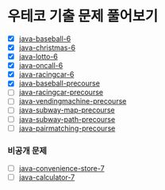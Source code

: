 # 우테코 기출 문제 풀어보기

- [x] [java-baseball-6](./java-baseball-6/)
- [x] [java-christmas-6](./java-christmas-6/)
- [x] [java-lotto-6](./java-lotto-6/)
- [x] [java-oncall-6](./java-oncall-6/)
- [x] [java-racingcar-6](./java-racingcar-6/)
- [x] [java-baseball-precourse](./java-baseball-precourse/)
- [ ] [java-racingcar-precourse](./java-racingcar-precourse/)
- [ ] [java-vendingmachine-precourse](./java-vendingmachine-precourse/)
- [ ] [java-subway-map-precourse](./java-subway-map-precourse/)
- [ ] [java-subway-path-precourse](./java-subway-path-precourse/)
- [ ] [java-pairmatching-precourse](./java-pairmatching-precourse/)

### 비공개 문제

- [ ] [java-convenience-store-7](./java-convenience-store-7/)
- [ ] [java-calculator-7](./java-calculator-7/)
